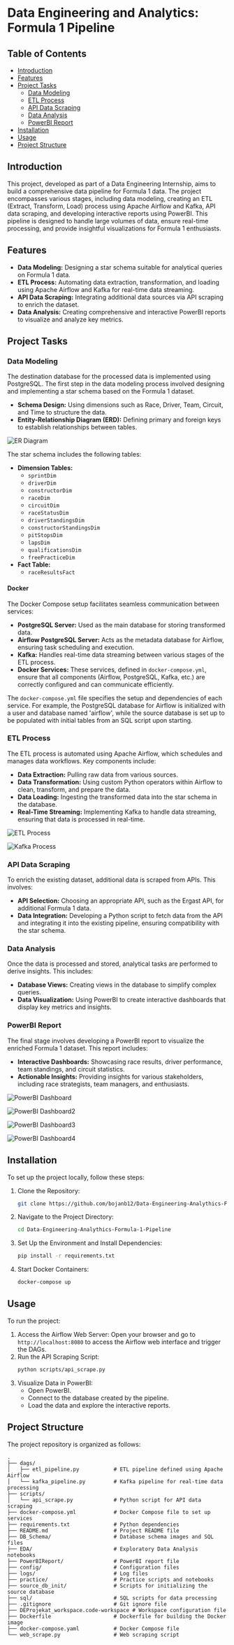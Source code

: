 # Data Engineering and Analytics: Formula 1 Pipeline

## Table of Contents

- [Introduction](#introduction)
- [Features](#features)
- [Project Tasks](#project-tasks)
  - [Data Modeling](#data-modeling)
  - [ETL Process](#etl-process)
  - [API Data Scraping](#api-data-scraping)
  - [Data Analysis](#data-analysis)
  - [PowerBI Report](#powerbi-report)
- [Installation](#installation)
- [Usage](#usage)
- [Project Structure](#project-structure)

## Introduction

This project, developed as part of a Data Engineering Internship, aims to build a comprehensive data pipeline for Formula 1 data. The project encompasses various stages, including data modeling, creating an ETL (Extract, Transform, Load) process using Apache Airflow and Kafka, API data scraping, and developing interactive reports using PowerBI. This pipeline is designed to handle large volumes of data, ensure real-time processing, and provide insightful visualizations for Formula 1 enthusiasts.

## Features

- **Data Modeling:** Designing a star schema suitable for analytical queries on Formula 1 data.
- **ETL Process:** Automating data extraction, transformation, and loading using Apache Airflow and Kafka for real-time data streaming.
- **API Data Scraping:** Integrating additional data sources via API scraping to enrich the dataset.
- **Data Analysis:** Creating comprehensive and interactive PowerBI reports to visualize and analyze key metrics.

## Project Tasks

### Data Modeling

The destination database for the processed data is implemented using PostgreSQL.
The first step in the data modeling process involved designing and implementing a star schema based on the Formula 1 dataset.

- **Schema Design:** Using dimensions such as Race, Driver, Team, Circuit, and Time to structure the data.
- **Entity-Relationship Diagram (ERD):** Defining primary and foreign keys to establish relationships between tables.

![ER Diagram](https://github.com/bojanb12/Data-Engineering-Analythics-Formula-1-Pipeline/blob/main/Readme/F1DataSet_Schema%20(5).png)

The star schema includes the following tables:

- **Dimension Tables:**
  - `sprintDim`
  - `driverDim`
  - `constructorDim`
  - `raceDim`
  - `circuitDim`
  - `raceStatusDim`
  - `driverStandingsDim`
  - `constructorStandingsDim`
  - `pitStopsDim`
  - `lapsDim`
  - `qualificationsDim`
  - `freePracticeDim`
- **Fact Table:**
  - `raceResultsFact`

#### Docker

The Docker Compose setup facilitates seamless communication between services:

- **PostgreSQL Server:** Used as the main database for storing transformed data.
- **Airflow PostgreSQL Server:** Acts as the metadata database for Airflow, ensuring task scheduling and execution.
- **Kafka:** Handles real-time data streaming between various stages of the ETL process.
- **Docker Services:** These services, defined in `docker-compose.yml`, ensure that all components (Airflow, PostgreSQL, Kafka, etc.) are correctly configured and can communicate efficiently.

The `docker-compose.yml` file specifies the setup and dependencies of each service. For example, the PostgreSQL database for Airflow is initialized with a user and database named 'airflow', while the source database is set up to be populated with initial tables from an SQL script upon starting.

### ETL Process

The ETL process is automated using Apache Airflow, which schedules and manages data workflows. Key components include:

- **Data Extraction:** Pulling raw data from various sources.
- **Data Transformation:** Using custom Python operators within Airflow to clean, transform, and prepare the data.
- **Data Loading:** Ingesting the transformed data into the star schema in the database.
- **Real-Time Streaming:** Implementing Kafka to handle data streaming, ensuring that data is processed in real-time.

![ETL Process](https://github.com/bojanb12/Data-Engineering-Analythics-Formula-1-Pipeline/blob/main/Readme/csv_pipeline.png)

![Kafka Process](https://github.com/bojanb12/Data-Engineering-Analythics-Formula-1-Pipeline/blob/main/Readme/kafka_consumeAndLoadDag.png)

### API Data Scraping

To enrich the existing dataset, additional data is scraped from APIs. This involves:

- **API Selection:** Choosing an appropriate API, such as the Ergast API, for additional Formula 1 data.
- **Data Integration:** Developing a Python script to fetch data from the API and integrating it into the existing pipeline, ensuring compatibility with the star schema.

### Data Analysis

Once the data is processed and stored, analytical tasks are performed to derive insights. This includes:

- **Database Views:** Creating views in the database to simplify complex queries.
- **Data Visualization:** Using PowerBI to create interactive dashboards that display key metrics and insights.

### PowerBI Report

The final stage involves developing a PowerBI report to visualize the enriched Formula 1 dataset. This report includes:

- **Interactive Dashboards:** Showcasing race results, driver performance, team standings, and circuit statistics.
- **Actionable Insights:** Providing insights for various stakeholders, including race strategists, team managers, and enthusiasts.

![PowerBI Dashboard](https://github.com/bojanb12/Data-Engineering-Analythics-Formula-1-Pipeline/blob/main/Readme/report2.png)

![PowerBI Dashboard2](https://github.com/bojanb12/Data-Engineering-Analythics-Formula-1-Pipeline/blob/main/Readme/report1.png)

![PowerBI Dashboard3](https://github.com/bojanb12/Data-Engineering-Analythics-Formula-1-Pipeline/blob/main/Readme/report3.png)

![PowerBI Dashboard4](https://github.com/bojanb12/Data-Engineering-Analythics-Formula-1-Pipeline/blob/main/Readme/report4.png)

## Installation

To set up the project locally, follow these steps:

1. Clone the Repository:
    ```sh
    git clone https://github.com/bojanb12/Data-Engineering-Analythics-Formula-1-Pipeline.git
    ```
2. Navigate to the Project Directory:
    ```sh
    cd Data-Engineering-Analythics-Formula-1-Pipeline
    ```
3. Set Up the Environment and Install Dependencies:
    ```sh
    pip install -r requirements.txt
    ```
4. Start Docker Containers:
    ```sh
    docker-compose up
    ```

## Usage

To run the project:

1. Access the Airflow Web Server: Open your browser and go to `http://localhost:8080` to access the Airflow web interface and trigger the DAGs.
2. Run the API Scraping Script:
    ```sh
    python scripts/api_scrape.py
    ```
3. Visualize Data in PowerBI:
    - Open PowerBI.
    - Connect to the database created by the pipeline.
    - Load the data and explore the interactive reports.

## Project Structure

The project repository is organized as follows:

    .
    ├── dags/
    │   ├── etl_pipeline.py           # ETL pipeline defined using Apache Airflow
    │   └── kafka_pipeline.py         # Kafka pipeline for real-time data processing
    ├── scripts/
    │   └── api_scrape.py             # Python script for API data scraping
    ├── docker-compose.yml            # Docker Compose file to set up services
    ├── requirements.txt              # Python dependencies
    ├── README.md                     # Project README file
    ├── DB_Schema/                    # Database schema images and SQL files
    ├── EDA/                          # Exploratory Data Analysis notebooks
    ├── PowerBIReport/                # PowerBI report file
    ├── config/                       # Configuration files
    ├── logs/                         # Log files
    ├── practice/                     # Practice scripts and notebooks
    ├── source_db_init/               # Scripts for initializing the source database
    ├── sql/                          # SQL scripts for data processing
    ├── .gitignore                    # Git ignore file
    ├── DEProjekat_workspace.code-workspace # Workspace configuration file
    ├── Dockerfile                    # Dockerfile for building the Docker image
    ├── docker-compose.yaml           # Docker Compose file
    └── web_scrape.py                 # Web scraping script
